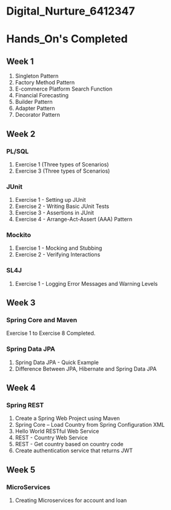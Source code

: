 # Digital_Nurture_6412347

# Hands_On's Completed

## Week 1

1. Singleton Pattern
2. Factory Method Pattern
3. E-commerce Platform Search Function
4. Financial Forecasting
5. Builder Pattern
6. Adapter Pattern
7. Decorator Pattern

## Week 2

### PL/SQL

1. Exercise 1 (Three types of Scenarios)
2. Exercise 3 (Three types of Scenarios)

### JUnit

1. Exercise 1 - Setting up JUnit
2. Exercise 2 - Writing Basic JUnit Tests
3. Exercise 3 - Assertions in JUnit
4. Exercise 4 - Arrange-Act-Assert (AAA) Pattern

### Mockito

1. Exercise 1 - Mocking and Stubbing
2. Exercise 2 - Verifying Interactions

### SL4J

1. Exercise 1 - Logging Error Messages and Warning Levels

## Week 3

### Spring Core and Maven

Exercise 1 to Exercise 8 Completed.

### Spring Data JPA

1. Spring Data JPA - Quick Example
2. Difference Between JPA, Hibernate and Spring Data JPA

## Week 4

### Spring REST
1. Create a Spring Web Project using Maven
2. Spring Core – Load Country from Spring Configuration XML
3. Hello World RESTful Web Service
4. REST - Country Web Service
5. REST - Get country based on country code
6. Create authentication service that returns JWT

## Week 5

### MicroServices
1. Creating Microservices for account and loan
